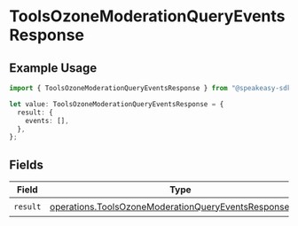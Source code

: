 # ToolsOzoneModerationQueryEventsResponse

## Example Usage

```typescript
import { ToolsOzoneModerationQueryEventsResponse } from "@speakeasy-sdks/bluesky/models/operations";

let value: ToolsOzoneModerationQueryEventsResponse = {
  result: {
    events: [],
  },
};
```

## Fields

| Field                                                                                                                            | Type                                                                                                                             | Required                                                                                                                         | Description                                                                                                                      |
| -------------------------------------------------------------------------------------------------------------------------------- | -------------------------------------------------------------------------------------------------------------------------------- | -------------------------------------------------------------------------------------------------------------------------------- | -------------------------------------------------------------------------------------------------------------------------------- |
| `result`                                                                                                                         | [operations.ToolsOzoneModerationQueryEventsResponseBody](../../models/operations/toolsozonemoderationqueryeventsresponsebody.md) | :heavy_check_mark:                                                                                                               | N/A                                                                                                                              |